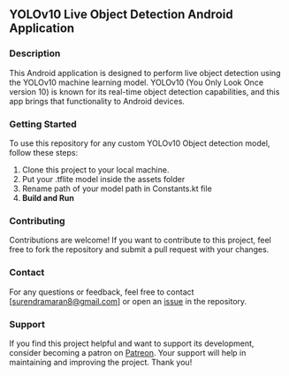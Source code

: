 ## YOLOv10 Live Object Detection Android Application

### Description
This Android application is designed to perform live object detection using the YOLOv10 machine learning model. YOLOv10 (You Only Look Once version 10) is known for its real-time object detection capabilities, and this app brings that functionality to Android devices.

### Getting Started
To use this repository for any custom YOLOv10 Object detection model, follow these steps:
1. Clone this project to your local machine.
2. Put your .tflite model inside the assets folder
3. Rename path of your model path in Constants.kt file
4. **Build and Run**

### Contributing
Contributions are welcome! If you want to contribute to this project, feel free to fork the repository and submit a pull request with your changes.

### Contact
For any questions or feedback, feel free to contact [surendramaran8@gmail.com] or open an [issue](https://github.com/surendramaran/YOLO/issues/new) in the repository.

### Support
If you find this project helpful and want to support its development, consider becoming a patron on [Patreon](https://www.patreon.com/SurendraMaran). Your support will help in maintaining and improving the project. Thank you!
